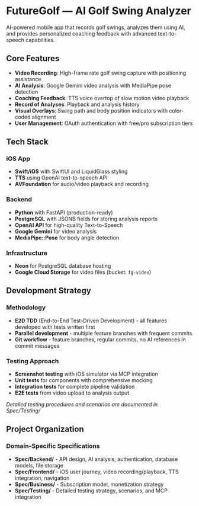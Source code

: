 # FutureGolf — AI Golf Swing Analyzer

AI-powered mobile app that records golf swings, analyzes them using AI, and provides personalized coaching feedback with advanced text-to-speech capabilities.

## Core Features
- **Video Recording**: High-frame rate golf swing capture with positioning assistance
- **AI Analysis**: Google Gemini video analysis with MediaPipe pose detection
- **Coaching Feedback**: TTS voice overtop of slow motion video playback
- **Record of Analyses**: Playback and analysis history
- **Visual Overlays**: Swing path and body position indicators with color-coded alignment
- **User Management**: OAuth authentication with free/pro subscription tiers

## Tech Stack

### iOS App
- **Swift/iOS** with SwiftUI and LiquidGlass styling
- **TTS** using OpenAI text-to-speech API
- **AVFoundation** for audio/video playback and recording

### Backend
- **Python** with FastAPI (production-ready)
- **PostgreSQL** with JSONB fields for storing analysis reports
- **OpenAI API** for high-quality Text-to-Speech
- **Google Gemini** for video analysis
- **MediaPipe::Pose** for body angle detection

### Infrastructure
- **Neon** for PostgreSQL database hosting
- **Google Cloud Storage** for video files (bucket: `fg-video`)

## Development Strategy

### Methodology
- **E2D TDD** (End-to-End Test-Driven Development) - all features developed with tests written first
- **Parallel development** - multiple feature branches with frequent commits
- **Git workflow** - feature branches, regular commits, no AI references in commit messages

### Testing Approach
- **Screenshot testing** with iOS simulator via MCP integration
- **Unit tests** for components with comprehensive mocking
- **Integration tests** for complete pipeline validation
- **E2E tests** from video upload to analysis output

*Detailed testing procedures and scenarios are documented in Spec/Testing/*

## Project Organization

### Domain-Specific Specifications
- **Spec/Backend/** - API design, AI analysis, authentication, database models, file storage
- **Spec/Frontend/** - iOS user journey, video recording/playback, TTS integration, navigation
- **Spec/Business/** - Subscription model, monetization strategy
- **Spec/Testing/** - Detailed testing strategy, scenarios, and MCP integration

